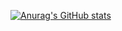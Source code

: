 [![Anurag's GitHub stats](https://github-readme-stats.vercel.app/api?username=eylonxx&show_icons=true&theme=radical)](https://github.com/anuraghazra/github-readme-stats)
